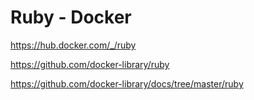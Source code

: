 <!-- #docker-ruby #ruby-docker -->
# Ruby - Docker

<https://hub.docker.com/_/ruby>

<https://github.com/docker-library/ruby>

<https://github.com/docker-library/docs/tree/master/ruby>
